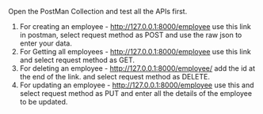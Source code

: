 Open the PostMan Collection and test all the APIs first.
1. For creating an employee - http://127.0.0.1:8000/employee use this link in postman, select request method as POST and use the raw json to enter your data.
2. For Getting all employees - http://127.0.0.1:8000/employee use this link and select request method as GET.
3. For deleting an employee - http://127.0.0.1:8000/employee/<id> add the id at the end of the link. and select request method as DELETE.
4. For updating an employee - http://127.0.0.1:8000/employee use this and select request method as PUT and enter all the details of the employee to be updated.